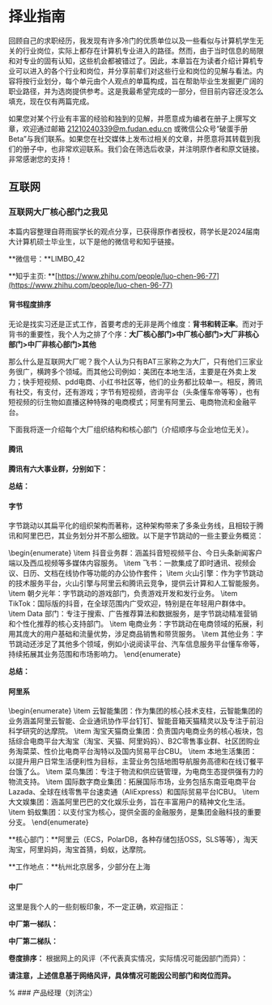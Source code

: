 # 择业指南

回顾自己的求职经历，我发现有许多冷门的优质单位以及一些看似与计算机学生无关的行业岗位，实际上都存在计算机专业进入的路径。然而，由于当时信息的局限和对专业的固有认知，这些机会都被错过了。因此，本章旨在为读者介绍计算机专业可以进入的各个行业和岗位，并分享前辈们对这些行业和岗位的见解与看法。内容将按行业划分，每个单元由个人观点的单篇构成，旨在帮助毕业生发掘更广阔的职业路径，并为选岗提供参考。这是我最希望完成的一部分，但目前内容还没怎么填充，现在仅有两篇完成。

如果您对某个行业有丰富的经验和独到的见解，并愿意成为编者在册子上撰写文章，欢迎通过邮箱 21210240339@m.fudan.edu.cn 或微信公众号“破蛋手册Beta”与我们联系。如果您在社交媒体上发布过相关的文章，并愿意将其转载到我们的册子中，也非常欢迎联系。我们会在筛选后收录，并注明原作者和原文链接。非常感谢您的支持！




## 互联网
### 互联网大厂核心部门之我见

本篇内容整理自蒋雨宸学长的观点分享，已获得原作者授权，蒋学长是2024届南大计算机硕士毕业生，以下是他的微信号和知乎链接。

**微信号：**LIMBO\_42

**知乎主页: **[https://www.zhihu.com/people/luo-chen-96-77](https://www.zhihu.com/people/luo-chen-96-77)
#### 背书程度排序

无论是找实习还是正式工作，首要考虑的无非是两个维度：**背书和转正率**。而对于背书的重要性，我个人为之排了个序：**大厂核心部门>中厂核心部门>大厂非核心部门>中厂非核心部门>其他**

那么什么是互联网大厂呢？我个人认为只有BAT三家称之为大厂，只有他们三家业务很广，横跨多个领域。而其他公司例如：美团在本地生活，主要是在外卖上发力；快手短视频、pdd电商、小红书社区等，他们的业务都比较单一。相反，腾讯有社交，有支付，还有游戏；字节有短视频，咨询平台（头条懂车帝等等），也有短视频的衍生物如直播这种特殊的电商模式；阿里有阿里云、电商物流和金融平台。

下面我将逐一介绍每个大厂组织结构和核心部门（介绍顺序与企业地位无关）。

#### 腾讯
**腾讯有六大事业群，分别如下：**






**总结：**







#### 字节
字节跳动以其扁平化的组织架构而著称，这种架构带来了多条业务线，且相较于腾讯和阿里巴巴，其业务划分并不那么细致。以下是字节跳动的一些主要业务概览：

\begin{enumerate}
    \item 抖音业务群：涵盖抖音短视频平台、今日头条新闻客户端以及西瓜视频等多媒体内容服务。
    \item 飞书：一款集成了即时通讯、视频会议、日历、文档在线协作等功能的办公协作套件；
    \item 火山引擎：作为字节跳动的技术服务平台，火山引擎与阿里云和腾讯云竞争，提供云计算和人工智能服务。
    \item 朝夕光年：字节跳动的游戏部门，负责游戏开发和发行业务。
    \item TikTok：国际版的抖音，在全球范围内广受欢迎，特别是在年轻用户群体中。
    \item Data 部门：专注于搜索、广告推荐算法和数据服务，是字节跳动精准营销和个性化推荐的核心支持部门。
    \item 电商业务：字节跳动在电商领域的拓展，利用其庞大的用户基础和流量优势，涉足商品销售和带货服务。
    \item 其他业务：字节跳动还涉足了其他多个领域，例如小说阅读平台、汽车信息服务平台懂车帝等，持续拓展其业务范围和市场影响力。
\end{enumerate}

**总结：**




#### 阿里系
\begin{enumerate}
    \item 云智能集团：作为集团的核心技术支柱，云智能集团的业务涵盖阿里云智能、企业通讯协作平台钉钉、智能音箱天猫精灵以及专注于前沿科学研究的达摩院。
    \item 淘宝天猫商业集团：负责国内电商业务的核心板块，包括综合电商平台大淘宝（淘宝、天猫、阿里妈妈）、B2C零售事业群、社区团购业务淘菜菜、性价比电商平台淘特以及国内贸易平台CBU。
    \item 本地生活集团：以提升用户日常生活便利性为目标，主营业务包括地图导航服务高德和在线订餐平台饿了么。
    \item 菜鸟集团：专注于物流和供应链管理，为电商生态提供强有力的物流支持。
    \item 国际数字商业集团：拓展国际市场，业务包括东南亚电商平台Lazada、全球在线零售平台速卖通（AliExpress）和国际贸易平台ICBU。
    \item 大文娱集团：涵盖阿里巴巴的文化娱乐业务，旨在丰富用户的精神文化生活。
    \item 蚂蚁集团：以支付宝为核心，提供全面的金融服务，是集团金融科技的重要分支。
\end{enumerate}

**核心部门：**阿里云（ECS，PolarDB，各种存储包括OSS，SLS等等），淘天淘宝，阿里妈妈，淘宝首猜，蚂蚁，达摩院。

**工作地点：**杭州北京居多，少部分在上海

#### 中厂

这里是我个人的一些刻板印象，不一定正确，欢迎指正：


**中厂第一梯队：**






**中厂第二梯队：**









**卷度排序：**
根据网上的风评（不代表真实情况，实际情况可能因部门而异）：







**请注意，上述信息基于网络风评，具体情况可能因公司部门和岗位而异。**





% ### 产品经理（刘济尘）